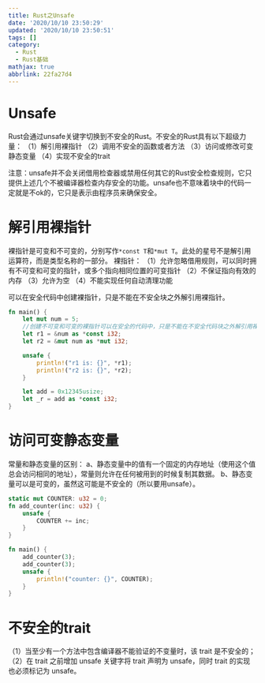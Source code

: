 ```yaml
---
title: Rust之Unsafe
date: '2020/10/10 23:50:29'
updated: '2020/10/10 23:50:51'
tags: []
category:
  - Rust
  - Rust基础
mathjax: true
abbrlink: 22fa27d4
---
```

# Unsafe

<!--more-->
Rust会通过unsafe关键字切换到不安全的Rust。不安全的Rust具有以下超级力量：
（1）解引用裸指针
（2）调用不安全的函数或者方法
（3）访问或修改可变静态变量
（4）实现不安全的trait

注意：unsafe并不会关闭借用检查器或禁用任何其它的Rust安全检查规则，它只提供上述几个不被编译器检查内存安全的功能。unsafe也不意味着块中的代码一定就是不ok的，它只是表示由程序员来确保安全。

# 解引用裸指针

裸指针是可变和不可变的，分别写作`*const T`和`*mut T`。此处的星号不是解引用运算符，而是类型名称的一部分。
裸指针：
（1）允许忽略借用规则，可以同时拥有不可变和可变的指针，或多个指向相同位置的可变指针
（2）不保证指向有效的内存
（3）允许为空
（4）不能实现任何自动清理功能

可以在安全代码中创建裸指针，只是不能在不安全块之外解引用裸指针。

```rust
fn main() {
    let mut num = 5;
    //创建不可变和可变的裸指针可以在安全的代码中，只是不能在不安全代码块之外解引用裸指针
    let r1 = &num as *const i32;
    let r2 = &mut num as *mut i32;

    unsafe {
        println!("r1 is: {}", *r1);
        println!("r2 is: {}", *r2);
    }

    let add = 0x12345usize;
    let _r = add as *const i32;
}
```

# 访问可变静态变量

常量和静态变量的区别：
a、静态变量中的值有一个固定的内存地址（使用这个值总会访问相同的地址），常量则允许在任何被用到的时候复制其数据。
b、静态变量可以是可变的，虽然这可能是不安全的（所以要用unsafe）。

```rust
static mut COUNTER: u32 = 0;
fn add_counter(inc: u32) {
    unsafe {
        COUNTER += inc;
    }
}

fn main() {
    add_counter(3);
    add_counter(3);
    unsafe {
        println!("counter: {}", COUNTER);
    }
}
```

# 不安全的trait

（1）当至少有一个方法中包含编译器不能验证的不变量时，该 trait 是不安全的；
（2）在 trait 之前增加 unsafe 关键字将 trait 声明为 unsafe，同时 trait 的实现也必须标记为 unsafe。